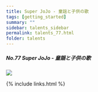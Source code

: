 ```yaml
---
title: Super JoJo - 童謡と子供の歌
tags: [getting_started]
summary: ""
sidebar: talents_sidebar
permalink: talents_77.html
folder: talents
---
```



##### No.77 Super JoJo - 童謡と子供の歌

![](https://yt3.ggpht.com/ytc/AKedOLTbCtN02EVfFE-YogZWgxCbRLhByR3LD-ACoef0xg=s176-c-k-c0x00ffffff-no-rj)






{% include links.html %}
